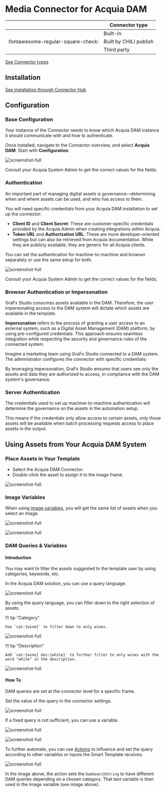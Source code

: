 # Media Connector for Acquia DAM

|  | Connector type |
| --- | --- |
|  | Built-in |
| :fontawesome-regular-square-check: | Built by CHILI publish |
|  | Third party |

[See Connector types](../../../GraFx-Studio/concepts/connectors/#types-of-connectors)

## Installation

[See installation through Connector Hub](../../../GraFx-Studio/guides/connector-hub/)

## Configuration

### Base Configuration

Your instance of the Connector needs to know which Acquia DAM instance it should communicate with and how to authenticate.

Once installed, navigate to the Connector overview, and select **Acquia DAM**. Start with **Configuration**.

![screenshot-full](config.png)

Consult your Acquia System Admin to get the correct values for the fields.

### Authentication

An important part of managing digital assets is governance—determining when and where assets can be used, and who has access to them.

You will need specific credentials from your Acquia DAM installation to set up the connector:

- **Client ID** and **Client Secret**: These are customer-specific credentials provided by the Acquia Admin when creating integrations within Acquia.
- **Token URL** and **Authorization URL**: These are more developer-oriented settings but can also be retrieved from Acquia documentation. While they are publicly available, they are generic for all Acquia clients.

You can set the authentication for machine-to-machine and browser separately or use the same setup for both.

![screenshot-full](config-auth.png)

Consult your Acquia System Admin to get the correct values for the fields.

### Browser Authentication or Impersonation

GraFx Studio consumes assets available in the DAM. Therefore, the user impersonating access to the DAM system will dictate which assets are available in the template.

**Impersonation** refers to the process of granting a user access to an external system, such as a Digital Asset Management (DAM) platform, by using pre-configured credentials. This approach ensures seamless integration while respecting the security and governance rules of the connected system.

Imagine a marketing team using GraFx Studio connected to a DAM system. The administrator configures the connector with specific credentials:

By leveraging impersonation, GraFx Studio ensures that users see only the assets and data they are authorized to access, in compliance with the DAM system's governance.

### Server Authentication

The credentials used to set up machine-to-machine authentication will determine the governance on the assets in the automation setup.

This means if the credentials only allow access to certain assets, only those assets will be available when batch processing requests access to place assets in the output.

## Using Assets from Your Acquia DAM System

### Place Assets in Your Template

- Select the Acquia DAM Connector.
- Double-click the asset to assign it to the image frame.

![screenshot-full](acquia_assets.gif)

### Image Variables

When using [image variables](../../../GraFx-Studio/guides/template-variables/assign/#assign-template-variable-to-image-frame), you will get the same list of assets when you select an image.

![screenshot-full](var1.png)

![screenshot-full](var2.png)

### DAM Queries & Variables

#### Introduction

You may want to filter the assets suggested to the template user by using categories, keywords, etc.

In the Acquia DAM solution, you can use a query language.

![screenshot-full](assets1.png)

By using the query language, you can filter down to the right selection of assets.

!!! tip "Category"

    Use `cat:{wine}` to filter down to only wines.

![screenshot-full](assets2.png)

!!! tip "Description"

    Add `cat:{wine} des:{white}` to further filter to only wines with the word "white" in the description.
    
![screenshot-full](assets3.png)

#### How To

DAM queries are set at the connector level for a specific frame.

Set the value of the query in the connector settings.

![screenshot-full](query1.png)

If a fixed query is not sufficient, you can use a variable.

![screenshot-full](query2.png)

![screenshot-full](query3.png)

To further automate, you can use [Actions](../../../GraFx-Studio/guides/actions/create/) to influence and set the query according to other variables or inputs the Smart Template receives.

![screenshot-full](query4.png)

In the image above, the action sets the `DamSearchString` to have different DAM queries depending on a chosen category. That text variable is then used in the image variable (see image above).